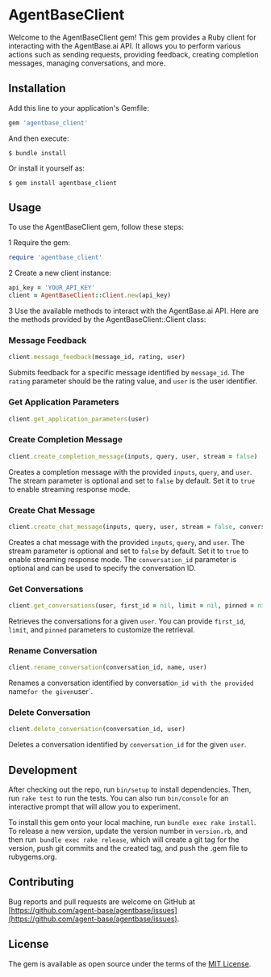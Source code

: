 # AgentBaseClient

Welcome to the AgentBaseClient gem! This gem provides a Ruby client for interacting with the AgentBase.ai API. It allows you to perform various actions such as sending requests, providing feedback, creating completion messages, managing conversations, and more.

## Installation

Add this line to your application's Gemfile:

```ruby
gem 'agentbase_client'
```

And then execute:

    $ bundle install

Or install it yourself as:

    $ gem install agentbase_client

## Usage

To use the AgentBaseClient gem, follow these steps:

1 Require the gem:

```ruby
require 'agentbase_client'
```
2 Create a new client instance:

```ruby
api_key = 'YOUR_API_KEY'
client = AgentBaseClient::Client.new(api_key)
```

3 Use the available methods to interact with the AgentBase.ai API. Here are the methods provided by the AgentBaseClient::Client class:

### Message Feedback

```ruby
client.message_feedback(message_id, rating, user)
```

Submits feedback for a specific message identified by `message_id`. The `rating` parameter should be the rating value, and `user` is the user identifier.

### Get Application Parameters

```ruby
client.get_application_parameters(user)
```

### Create Completion Message

```ruby
client.create_completion_message(inputs, query, user, stream = false)
```

Creates a completion message with the provided `inputs`, `query`, and `user`. The stream parameter is optional and set to `false` by default. Set it to `true` to enable streaming response mode.


### Create Chat Message

```ruby
client.create_chat_message(inputs, query, user, stream = false, conversation_id = nil)
```

Creates a chat message with the provided `inputs`, `query`, and `user`. The stream parameter is optional and set to `false` by default. Set it to `true` to enable streaming response mode. The `conversation_id` parameter is optional and can be used to specify the conversation ID.

### Get Conversations

```ruby
client.get_conversations(user, first_id = nil, limit = nil, pinned = nil)
```
Retrieves the conversations for a given `user`. You can provide `first_id`, `limit`, and `pinned` parameters to customize the retrieval.

### Rename Conversation

```ruby
client.rename_conversation(conversation_id, name, user)
```
Renames a conversation identified by conversatio`n_id with the provided `name` for the given `user`.

### Delete Conversation

```ruby
client.delete_conversation(conversation_id, user)
```
Deletes a conversation identified by `conversation_id` for the given `user`.

## Development

After checking out the repo, run `bin/setup` to install dependencies. Then, run `rake test` to run the tests. You can also run `bin/console` for an interactive prompt that will allow you to experiment.

To install this gem onto your local machine, run `bundle exec rake install`. To release a new version, update the version number in `version.rb`, and then run` bundle exec rake release`, which will create a git tag for the version, push git commits and the created tag, and push the .gem file to rubygems.org.


## Contributing

Bug reports and pull requests are welcome on GitHub at [https://github.com/agent-base/agentbase/issues](https://github.com/agent-base/agentbase/issues).

## License

The gem is available as open source under the terms of the [MIT License](https://opensource.org/licenses/MIT).